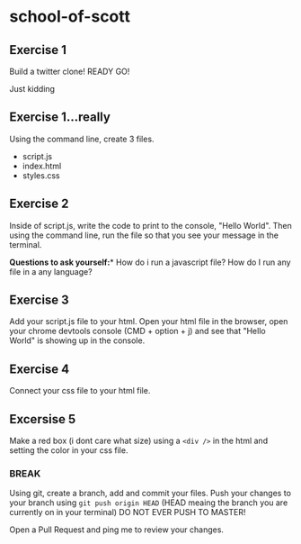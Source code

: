 # school-of-scott

## Exercise 1

Build a twitter clone! READY GO!

Just kidding

## Exercise 1...really

Using the command line, create 3 files.
- script.js
- index.html
- styles.css

## Exercise 2

Inside of script.js, write the code to print to the console, "Hello World". Then using the command line, run the file so that you see your message in the terminal.

**Questions to ask yourself:*** How do i run a javascript file? How do I run any file in a any language?

## Exercise 3

Add your script.js file to your html. Open your html file in the browser, open your chrome devtools console (CMD + option + j) and see that "Hello World" is showing up in the console.

## Exercise 4

Connect your css file to your html file. 

## Excersise 5

Make a red box (i dont care what size) using a `<div />` in the html and setting the color in your css file.

### BREAK

Using git, create a branch, add and commit your files. Push your changes to your branch using `git push origin HEAD` (HEAD meaing the branch you are currently on in your terminal) DO NOT EVER PUSH TO MASTER! 

Open a Pull Request and ping me to review your changes.



